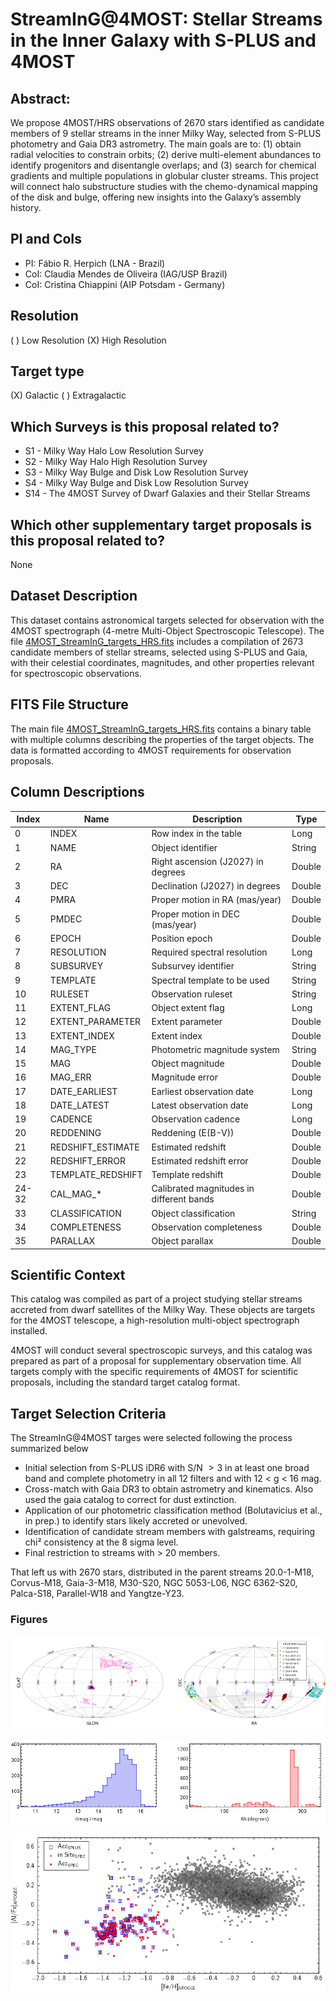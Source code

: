 # StreamInG@4MOST: Stellar Streams in the Inner Galaxy with S-PLUS and 4MOST

## Abstract: 
We propose 4MOST/HRS observations of 2670 stars identified as candidate members of 9 stellar streams in the inner Milky Way, selected from S-PLUS photometry and Gaia DR3 astrometry. The main goals are to: (1) obtain radial velocities to constrain orbits; (2) derive multi-element abundances to identify progenitors and disentangle overlaps; and (3) search for chemical gradients and multiple populations in globular cluster streams. This project will connect halo substructure studies with the chemo-dynamical mapping of the disk and bulge, offering new insights into the Galaxy’s assembly history.

## PI and CoIs
  - PI: Fábio R. Herpich (LNA - Brazil)
  - CoI: Claudia Mendes de Oliveira (IAG/USP Brazil)
  - CoI: Cristina Chiappini (AIP Potsdam - Germany)

## Resolution
( ) Low Resolution  (X) High Resolution

## Target type
(X) Galactic  ( ) Extragalactic

## Which Surveys is this proposal related to?
  - S1  - Milky Way Halo Low Resolution Survey
  - S2  - Milky Way Halo High Resolution Survey
  - S3  - Milky Way Bulge and Disk Low Resolution Survey
  - S4  - Milky Way Bulge and Disk Low Resolution Survey
  - S14 - The 4MOST Survey of Dwarf Galaxies and their Stellar Streams

## Which other supplementary target proposals is this proposal related to?
None

## Dataset Description

This dataset contains astronomical targets selected for observation with the 4MOST spectrograph (4-metre Multi-Object Spectroscopic Telescope). The file [4MOST_StreamInG_targets_HRS.fits](4MOST_StreamInG_targets_HRS.fits) includes a compilation of 2673 candidate members of stellar streams, selected using S-PLUS and Gaia, with their celestial coordinates, magnitudes, and other properties relevant for spectroscopic observations.

## FITS File Structure

The main file [4MOST_StreamInG_targets_HRS.fits](4MOST_StreamInG_targets_HRS.fits) contains a binary table with multiple columns describing the properties of the target objects. The data is formatted according to 4MOST requirements for observation proposals.

## Column Descriptions

| Index | Name | Description | Type |
|-------|------|-------------|------|
| 0 | INDEX | Row index in the table | Long |
| 1 | NAME | Object identifier | String |
| 2 | RA | Right ascension (J2027) in degrees | Double |
| 3 | DEC | Declination (J2027) in degrees | Double |
| 4 | PMRA | Proper motion in RA (mas/year) | Double |
| 5 | PMDEC | Proper motion in DEC (mas/year) | Double |
| 6 | EPOCH | Position epoch | Double |
| 7 | RESOLUTION | Required spectral resolution | Long |
| 8 | SUBSURVEY | Subsurvey identifier | String |
| 9 | TEMPLATE | Spectral template to be used | String |
| 10 | RULESET | Observation ruleset | String |
| 11 | EXTENT_FLAG | Object extent flag | Long |
| 12 | EXTENT_PARAMETER | Extent parameter | Double |
| 13 | EXTENT_INDEX | Extent index | Double |
| 14 | MAG_TYPE | Photometric magnitude system | String |
| 15 | MAG | Object magnitude | Double |
| 16 | MAG_ERR | Magnitude error | Double |
| 17 | DATE_EARLIEST | Earliest observation date | Long |
| 18 | DATE_LATEST | Latest observation date | Long |
| 19 | CADENCE | Observation cadence | Long |
| 20 | REDDENING | Reddening (E(B-V)) | Double |
| 21 | REDSHIFT_ESTIMATE | Estimated redshift | Double |
| 22 | REDSHIFT_ERROR | Estimated redshift error | Double |
| 23 | TEMPLATE_REDSHIFT | Template redshift | Double |
| 24-32 | CAL_MAG_* | Calibrated magnitudes in different bands | Double |
| 33 | CLASSIFICATION | Object classification | String |
| 34 | COMPLETENESS | Observation completeness | Double |
| 35 | PARALLAX | Object parallax | Double |

## Scientific Context

This catalog was compiled as part of a project studying stellar streams accreted from dwarf satellites of the Milky Way. These objects are targets for the 4MOST telescope, a high-resolution multi-object spectrograph installed.

4MOST will conduct several spectroscopic surveys, and this catalog was prepared as part of a proposal for supplementary observation time. All targets comply with the specific requirements of 4MOST for scientific proposals, including the standard target catalog format.

## Target Selection Criteria

The StreamInG@4MOST targes were selected following the process summarized below

  - Initial selection from S-PLUS iDR6 with S/N $>3$ in at least one broad band and complete photometry in all 12 filters and with 12 < g < 16 mag.
  - Cross-match with Gaia DR3 to obtain astrometry and kinematics. Also used the gaia catalog to correct for dust extinction.
  - Application of our photometric classification method (Bolutavicius et al., in prep.) to identify stars likely accreted or unevolved.
  - Identification of candidate stream members with galstreams, requiring chi² consistency at the 8 sigma level.
  - Final restriction to streams with > 20 members.

That left us with 2670 stars, distributed in the parent streams 20.0-1-M18, Corvus-M18, Gaia-3-M18, M30-S20, NGC 5053-L06, NGC 6362-S20, Palca-S18, Parallel-W18 and Yangtze-Y23.

### Figures

![Left: targets distribution in Galactic coordinates colored by density. Right: target distribution in Equatorial coordinates, colored according to the assigned parental stream. The S-PLUS iDR6 is shown as a gray shaded region in the background, for reference.](Images/footprint.png)

![Left: histogram showing the magnitude distribution of the sample in G-band; right: histogram showing the number of targets as a function of RA.](Images/histograms.png)

![Performance of the accreted stars classifier based on the 12 S-PLUS bands (blue squares), compared to the APOGEE spectroscopic classification (red circles).](Images/acc_class.png)
